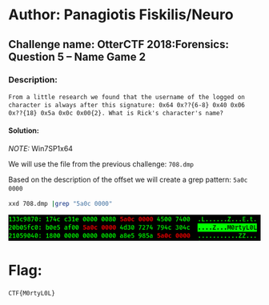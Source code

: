 # Author: Panagiotis Fiskilis/Neuro #

## Challenge name: OtterCTF 2018:Forensics: Question 5 – Name Game 2 ##

### Description: ###

```
From a little research we found that the username of the logged on character is always after this signature: 0x64 0x??{6-8} 0x40 0x06 0x??{18} 0x5a 0x0c 0x00{2}. What is Rick's character's name?
```

#### Solution: ####

<i>NOTE:</i> Win7SP1x64

We will use the file from the previous challenge: <code>708.dmp</code>

Based on the description of the offset we will create a grep pattern: <code>5a0c 0000</code>

```bash
xxd 708.dmp |grep "5a0c 0000"
```

![](./Images/Flag5.png)

# Flag: #

<code>CTF{M0rtyL0L}</code>
